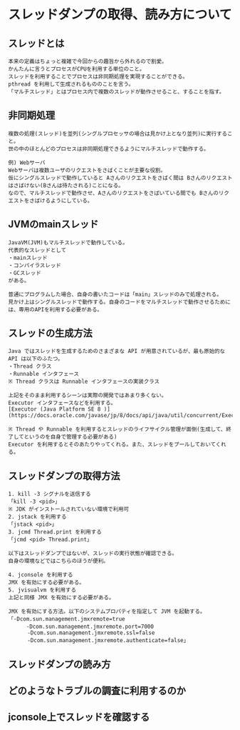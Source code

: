 # スレッドダンプの取得、読み方について

## スレッドとは
    本来の定義はちょっと複雑で今回からの趣旨から外れるので割愛。
    かんたんに言うとプロセスがCPUを利用する単位のこと。
    スレッドを利用することでプロセスは非同期処理を実現することができる。
    pthread を利用して生成されるもののことを言う。
    「マルチスレッド」とはプロセス内で複数のスレッドが動作させること、することを指す。

## 非同期処理
    複数の処理(スレッド)を並列(シングルプロセッサの場合は見かけ上となり並列)に実行すること。
    世の中のほとんどのプロセスは非同期処理できるようにマルチスレッドで動作する。

    例) Webサーバ
    Webサーバは複数ユーザのリクエストをさばくことが主要な役割。
    仮にシングルスレッドで動作していると Aさんのリクエストをさばく間は Bさんのリクエストはさばけない(Bさんは待たされる)ことになる。
    なので、マルチスレッドで動作させ、Aさんのリクエストをさばいている間でも Bさんのリクエストをさばけるようにしている。

## JVMのmainスレッド
    JavaVM(JVM)もマルチスレッドで動作している。
    代表的なスレッドとして
    ・mainスレッド
    ・コンパイラスレッド
    ・GCスレッド
    がある。

    普通にプログラムした場合、自身の書いたコードは「main」スレッドのみで処理される。
    見かけ上はシングルスレッドで動作する。自身のコードをマルチスレッドで動作させるためには、専用のAPIを利用する必要がある。

## スレッドの生成方法
    Java ではスレッドを生成するためのさまざまな API が用意されているが、最も原始的な API は以下のふたつ。
    ・Thread クラス
    ・Runnable インタフェース
    ※ Thread クラスは Runnable インタフェースの実装クラス

    上記をそのまま利用するシーンは実際の開発ではあまり多くない。
    Executor インタフェースなどを利用する。
    [Executor (Java Platform SE 8 )](https://docs.oracle.com/javase/jp/8/docs/api/java/util/concurrent/Executor.html)

    ※ Thread や Runnable を利用するとスレッドのライフサイクル管理が面倒(生成して、終了してというのを自身で管理する必要がある)
    Executor を利用するとそのあたりやってくれる。また、スレッドをプールしておいてくれる。
 
## スレッドダンプの取得方法
    1. kill -3 シグナルを送信する
	「kill -3 <pid>」
	※ JDK がインストールされていない環境で利用可
    2. jstack を利用する
	「jstack <pid>」
    3. jcmd Thread.print を利用する
	「jcmd <pid> Thread.print」

    以下はスレッドダンプではないが、スレッドの実行状態が確認できる。
    自身の環境などではこちらのほうが便利。

    4. jconsole を利用する
	JMX を有効にする必要がある。
    5. jvisualvm を利用する
	上記と同様 JMX を有効にする必要がある。

    JMX を有効にする方法。以下のシステムプロパティを指定して JVM を起動する。
	「-Dcom.sun.management.jmxremote=true
        　-Dcom.sun.management.jmxremote.port=7000
          -Dcom.sun.management.jmxremote.ssl=false
          -Dcom.sun.management.jmxremote.authenticate=false」

## スレッドダンプの読み方
## どのようなトラブルの調査に利用するのか
## jconsole上でスレッドを確認する
